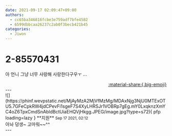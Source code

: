 ```yaml
---
date: 2021-09-17 02:09:47+09:00
authors:
  - cc65ba346816fcbe3e759adf7bfe4582
  - 6599dbbcaa26237c2ab0f3becb421b45
categories:
  - Jiwon
---
```


# 2-85570431

<div class="post-container" markdown="1">
<div class="content-container md-sidebar__scrollwrap" markdown="1">

아 언니 그냥 너무 사랑해 사랑한다구우ㅜ ...

</div>
</div>

<div style="text-align: right;" markdown="1">
<a href="https://weverse.io/fromis9/fanpost/2-85570431" style="text-align: right;">:material-share:{.big-emoji}</a>
</div>
---

<div class="comments-container md-sidebar__scrollwrap" markdown="1">
<div class="comment" markdown="1">
<div class='id-container' markdown="1">
![](https://phinf.wevpstatic.net/MjAyMzA2MjVfMzMg/MDAxNjg3NjU0MTExOTU5.7GFeCpkRW4jdCPevFi1sgeF7S4XyLHRSJr1VOBRp7gEg.mY0LxqknzXmYC4oZ6TpxCmdSnAbldBctUiaEHQVjHkgg.JPEG/image.jpg?type=s72){ pfp loading=lazy }
**<span class="artist">지원</span>** <small>Sep 17 2021, 02:12</small><br>
</div>
<div class='comment-body' markdown="1">
아놔 덩생~ 고마워~~^^
</div>
</div>
</div>
---
